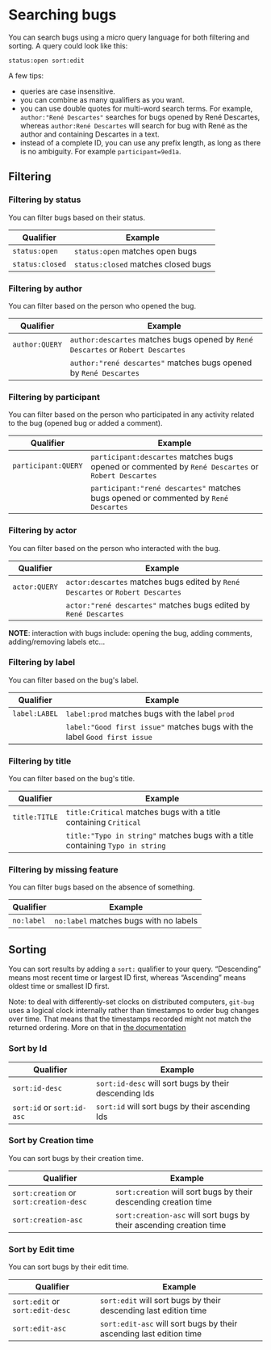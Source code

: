 # Searching bugs

You can search bugs using a micro query language for both filtering and sorting. A query could look like this:

```
status:open sort:edit
```

A few tips:

- queries are case insensitive.
- you can combine as many qualifiers as you want.
- you can use double quotes for multi-word search terms. For example, `author:"René Descartes"` searches for bugs opened by René Descartes, whereas `author:René Descartes` will search for bug with René as the author and containing Descartes in a text.
- instead of a complete ID, you can use any prefix length, as long as there is no ambiguity. For example `participant=9ed1a`.


## Filtering

### Filtering by status

You can filter bugs based on their status.

| Qualifier       | Example                             |
|-----------------|-------------------------------------|
| `status:open`   | `status:open` matches open bugs     |
| `status:closed` | `status:closed` matches closed bugs |

### Filtering by author

You can filter based on the person who opened the bug.

| Qualifier      | Example                                                                          |
|----------------|----------------------------------------------------------------------------------|
| `author:QUERY` | `author:descartes` matches bugs opened by `René Descartes` or `Robert Descartes` |
|                | `author:"rené descartes"` matches bugs opened by `René Descartes`                |

### Filtering by participant

You can filter based on the person who participated in any activity related to the bug (opened bug or added a comment).

| Qualifier           | Example                                                                                            |
|---------------------|----------------------------------------------------------------------------------------------------|
| `participant:QUERY` | `participant:descartes` matches bugs opened or commented by `René Descartes` or `Robert Descartes` |
|                     | `participant:"rené descartes"` matches bugs opened or commented by `René Descartes`                |

### Filtering by actor

You can filter based on the person who interacted with the bug.

| Qualifier     | Example                                                                         |
|---------------|---------------------------------------------------------------------------------|
| `actor:QUERY` | `actor:descartes` matches bugs edited by `René Descartes` or `Robert Descartes` |
|               | `actor:"rené descartes"` matches bugs edited by `René Descartes`                |

**NOTE**: interaction with bugs include: opening the bug, adding comments, adding/removing labels etc...

### Filtering by label

You can filter based on the bug's label.

| Qualifier     | Example                                                                   |
|---------------|---------------------------------------------------------------------------|
| `label:LABEL` | `label:prod` matches bugs with the label `prod`                           |
|               | `label:"Good first issue"` matches bugs with the label `Good first issue` |

### Filtering by title

You can filter based on the bug's title.

| Qualifier     | Example                                                                        |
|---------------|--------------------------------------------------------------------------------|
| `title:TITLE` | `title:Critical` matches bugs with a title containing `Critical`               |
|               | `title:"Typo in string"` matches bugs with a title containing `Typo in string` |


### Filtering by missing feature

You can filter bugs based on the absence of something.

| Qualifier  | Example                                |
|------------|----------------------------------------|
| `no:label` | `no:label` matches bugs with no labels |

## Sorting

You can sort results by adding a `sort:` qualifier to your query. “Descending” means most recent time or largest ID first, whereas “Ascending” means oldest time or smallest ID first.

Note: to deal with differently-set clocks on distributed computers, `git-bug` uses a logical clock internally rather than timestamps to order bug changes over time. That means that the timestamps recorded might not match the returned ordering. More on that in [the documentation](model.md#you-cant-rely-on-the-time-provided-by-other-people-their-clock-might-by-off-for-anything-other-than-just-display)

### Sort by Id

| Qualifier                  | Example                                               |
|----------------------------|-------------------------------------------------------|
| `sort:id-desc`             | `sort:id-desc` will sort bugs by their descending Ids |
| `sort:id` or `sort:id-asc` | `sort:id` will sort bugs by their ascending Ids       |

### Sort by Creation time

You can sort bugs by their creation time.

| Qualifier                               | Example                                                             |
|-----------------------------------------|---------------------------------------------------------------------|
| `sort:creation` or `sort:creation-desc` | `sort:creation` will sort bugs by their descending creation time    |
| `sort:creation-asc`                     | `sort:creation-asc` will sort bugs by their ascending creation time |

### Sort by Edit time

You can sort bugs by their edit time.

| Qualifier                       | Example                                                             |
|---------------------------------|---------------------------------------------------------------------|
| `sort:edit` or `sort:edit-desc` | `sort:edit` will sort bugs by their descending last edition time    |
| `sort:edit-asc`                 | `sort:edit-asc` will sort bugs by their ascending last edition time |
